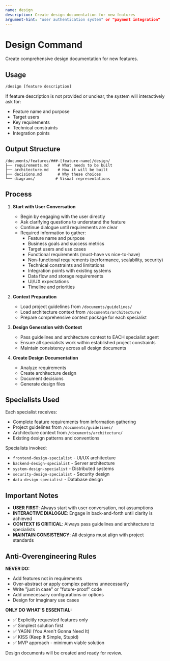 ```yaml
---
name: design
description: Create design documentation for new features
argument-hint: "user authentication system" or "payment integration"
---
```


# Design Command

Create comprehensive design documentation for new features.

## Usage

```bash
/design [feature description]
```

If feature description is not provided or unclear, the system will interactively ask for:

- Feature name and purpose
- Target users
- Key requirements
- Technical constraints
- Integration points

## Output Structure

```
/documents/features/###-[feature-name]/design/
├── requirements.md    # What needs to be built
├── architecture.md    # How it will be built
├── decisions.md       # Why these choices
└── diagrams/         # Visual representations
```

## Process

1. **Start with User Conversation**
   - Begin by engaging with the user directly
   - Ask clarifying questions to understand the feature
   - Continue dialogue until requirements are clear
   - Required information to gather:
     - Feature name and purpose
     - Business goals and success metrics
     - Target users and use cases
     - Functional requirements (must-have vs nice-to-have)
     - Non-functional requirements (performance, scalability, security)
     - Technical constraints and limitations
     - Integration points with existing systems
     - Data flow and storage requirements
     - UI/UX expectations
     - Timeline and priorities

2. **Context Preparation**
   - Load project guidelines from `/documents/guidelines/`
   - Load architecture context from `/documents/architecture/`
   - Prepare comprehensive context package for each specialist

3. **Design Generation with Context**
   - Pass guidelines and architecture context to EACH specialist agent
   - Ensure all specialists work within established project constraints
   - Maintain consistency across all design documents

4. **Create Design Documentation**
   - Analyze requirements
   - Create architecture design
   - Document decisions
   - Generate design files

## Specialists Used

Each specialist receives:

- Complete feature requirements from information gathering
- Project guidelines from `/documents/guidelines/`
- Architecture context from `/documents/architecture/`
- Existing design patterns and conventions

Specialists invoked:

- `frontend-design-specialist` - UI/UX architecture
- `backend-design-specialist` - Server architecture
- `system-design-specialist` - Distributed systems
- `security-design-specialist` - Security design
- `data-design-specialist` - Database design

## Important Notes

- **USER FIRST**: Always start with user conversation, not assumptions
- **INTERACTIVE DIALOGUE**: Engage in back-and-forth until clarity is achieved
- **CONTEXT IS CRITICAL**: Always pass guidelines and architecture to specialists
- **MAINTAIN CONSISTENCY**: All designs must align with project standards

## Anti-Overengineering Rules

**NEVER DO:**
- Add features not in requirements
- Over-abstract or apply complex patterns unnecessarily
- Write "just in case" or "future-proof" code
- Add unnecessary configurations or options
- Design for imaginary use cases

**ONLY DO WHAT'S ESSENTIAL:**
- ✅ Explicitly requested features only
- ✅ Simplest solution first
- ✅ YAGNI (You Aren't Gonna Need It)
- ✅ KISS (Keep It Simple, Stupid)
- ✅ MVP approach - minimum viable solution

Design documents will be created and ready for review.
